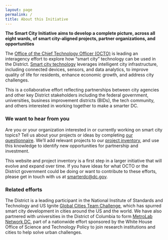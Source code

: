 ```yaml
---
layout: page
permalink: /
title: About this Initiative
---
```


**The Smart City Initiative aims to develop a complete picture, across all eight wards, of smart city-aligned projects, partner organizations, and opportunities**

The [Office of the Chief Technology Officer (OCTO)](http://octo.dc.gov/) is leading an interagency effort to explore how “smart city” technology can be used in the District. [Smart city technology](https://en.wikipedia.org/wiki/Smart_city) leverages intelligent city infrastructure, including connected devices, sensors, and data analytics, to improve quality of life for residents, enhance economic growth, and address city challenges.

This is a collaborative effort reflecting partnerships between city agencies and other key District stakeholders including the federal government, universities, business improvement districts (BIDs), the tech community, and others interested in working together to make a smarter DC.

### We want to hear from you

Are you or your organization interested in or currently working on smart city topics? Tell us about your projects or ideas by completing [our questionnaire](/questionnaire.html). We’ll add relevant projects to our [project inventory](/inventory.html), and use this knowledge to identify new opportunities for partnership and investment.

This website and project inventory is a first step in a larger initiative that will evolve and expand over time. If you have ideas for what OCTO or the District government could be doing or want to contribute to these efforts, please get in touch with us at [smarterdc@dc.gov](mailto:smarterdc@dc.gov).

### Related efforts

The District is a leading participant in the National Institute of Standards and Technology and US Ignite [Global Cities Team Challenge](https://www.us-ignite.org/globalcityteams/actioncluster/), which has spurred smart city development in cities around the US and the world. We have also partnered with universities in the District of Columbia to form [MetroLab Network DC](http://metrolab.heinz.cmu.edu/), part of a nationwide effort sponsored by the White House Office of Science and Technology Policy to join research institutions and cities to help solve urban challenges.